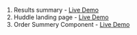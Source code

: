 1.  Results summary - [Live Demo](https://graceful-pegasus-c10769.netlify.app/)
2.  Huddle landing page - [Live Demo](https://calm-wisp-f091a2.netlify.app/)
3.  Order Summery Component - [Live Demo](https://rad-frangipane-9ea733.netlify.app/)